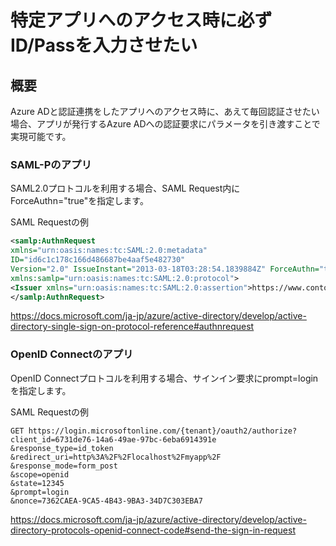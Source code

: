 # 特定アプリへのアクセス時に必ずID/Passを入力させたい

## 概要
Azure ADと認証連携をしたアプリへのアクセス時に、あえて毎回認証させたい場合、アプリが発行するAzure ADへの認証要求にパラメータを引き渡すことで実現可能です。

### SAML-Pのアプリ
SAML2.0プロトコルを利用する場合、SAML Request内にForceAuthn="true"を指定します。

SAML Requestの例
```XML
<samlp:AuthnRequest
xmlns="urn:oasis:names:tc:SAML:2.0:metadata"
ID="id6c1c178c166d486687be4aaf5e482730"
Version="2.0" IssueInstant="2013-03-18T03:28:54.1839884Z" ForceAuthn="true"
xmlns:samlp="urn:oasis:names:tc:SAML:2.0:protocol">
<Issuer xmlns="urn:oasis:names:tc:SAML:2.0:assertion">https://www.contoso.com</Issuer>
</samlp:AuthnRequest>
```

https://docs.microsoft.com/ja-jp/azure/active-directory/develop/active-directory-single-sign-on-protocol-reference#authnrequest


### OpenID Connectのアプリ
OpenID Connectプロトコルを利用する場合、サインイン要求にprompt=loginを指定します。

SAML Requestの例
```
GET https://login.microsoftonline.com/{tenant}/oauth2/authorize?
client_id=6731de76-14a6-49ae-97bc-6eba6914391e
&response_type=id_token
&redirect_uri=http%3A%2F%2Flocalhost%2Fmyapp%2F
&response_mode=form_post
&scope=openid
&state=12345
&prompt=login
&nonce=7362CAEA-9CA5-4B43-9BA3-34D7C303EBA7
```

https://docs.microsoft.com/ja-jp/azure/active-directory/develop/active-directory-protocols-openid-connect-code#send-the-sign-in-request